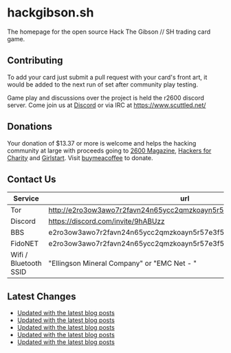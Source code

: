 # hackgibson.sh
The homepage for the open source Hack The Gibson // SH trading card game.


## Contributing

To add your card just submit a pull request with your card's front art, it would be added to the next run of set after community play testing.

Game play and discussions over the project is held the r2600 discord server. Come join us at [Discord](https://discord.com/invite/9hABUzz) or via IRC at https://www.scuttled.net/


## Donations

Your donation of $13.37 or more is welcome and helps the hacking community at large with proceeds going to [2600 Magazine](https://2600.com/), [Hackers for Charity](https://hackersforcharity.org) and [Girlstart](https://girlstart.org).  Visit [buymeacoffee](https://www.buymeacoffee.com/hackgibson.sh) to donate.


## Contact Us

Service | url
-|-
Tor | http://e2ro3ow3awo7r2favn24n65ycc2qmzkoayn5r57e3f56nvjwdcgg32ad.onion
Discord | https://discord.com/invite/9hABUzz
BBS | e2ro3ow3awo7r2favn24n65ycc2qmzkoayn5r57e3f56nvjwdcgg32ad.onion:23
FidoNET | e2ro3ow3awo7r2favn24n65ycc2qmzkoayn5r57e3f56nvjwdcgg32ad.onion:24554
Wifi / Bluetooth SSID | "Ellingson Mineral Company" or "EMC Net - <fidonet address>"

## Latest Changes
<!-- BLOG-POST-LIST:START -->
- [Updated with the latest blog posts](https://github.com/DFW2600/hackgibson.sh/commit/37e50a4f91583a692d3e53470ca41e9c65501459)
- [Updated with the latest blog posts](https://github.com/DFW2600/hackgibson.sh/commit/d2a61cd8cb7af3f9e7a0cd50912dbb166dc3431d)
- [Updated with the latest blog posts](https://github.com/DFW2600/hackgibson.sh/commit/be5ae74285e29e6394c18abd5708a2e211146974)
- [Updated with the latest blog posts](https://github.com/DFW2600/hackgibson.sh/commit/e50eaff0e3c676468a3e36673f58d282331b107b)
- [Updated with the latest blog posts](https://github.com/DFW2600/hackgibson.sh/commit/616d46c509d49740691cbeac155d89e8acd88575)
<!-- BLOG-POST-LIST:END -->
